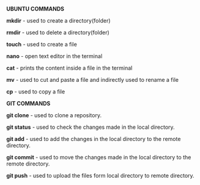 **UBUNTU COMMANDS**



**mkdir** - used to create a directory(folder)

**rmdir** - used to delete a directory(folder)

**touch** - used to create a file

**nano** - open text editor in the terminal

**cat** - prints the content inside a file in the terminal 

**mv** - used to cut and paste a file and indirectly used to rename a file

**cp** - used to copy a file 


**GIT COMMANDS**

**git clone** - used to clone a repository. 

**git status** - used to check the changes made in the local directory.

**git add** - used to add the changes in the local directory to the remote directory.

**git commit** - used to move the changes made in the local directory to the remote directory.

**git push** - used to upload the files form local directory to remote directory.

